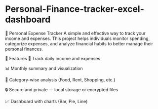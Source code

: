 # Personal-Finance-tracker-excel-dashboard
🧾 Personal Expense Tracker
A simple and effective way to track your income and expenses. This project helps individuals monitor spending, categorize expenses, and analyze financial habits to better manage their personal finances.

📌 Features
📅 Track daily income and expenses

📊 Monthly summary and visualization

🧮 Category-wise analysis (Food, Rent, Shopping, etc.)


🔒 Secure and private — local storage or encrypted files

📈 Dashboard with charts (Bar, Pie, Line)


